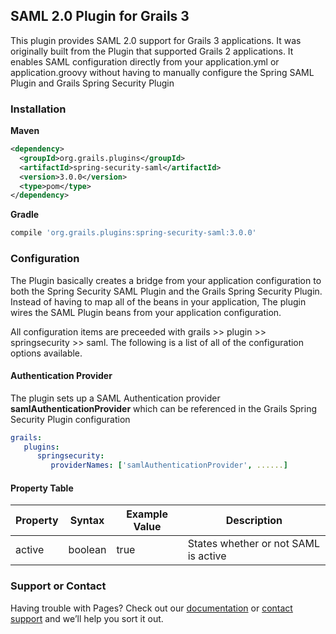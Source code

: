 ## SAML 2.0 Plugin for Grails 3

This plugin provides SAML 2.0 support for Grails 3 applications.  It was originally built from the Plugin that supported Grails 2 applications.  It enables SAML configuration directly from your application.yml or application.groovy without having to manually configure the Spring SAML Plugin and Grails Spring Security Plugin

### Installation
**Maven**
```xml
<dependency>
  <groupId>org.grails.plugins</groupId>
  <artifactId>spring-security-saml</artifactId>
  <version>3.0.0</version>
  <type>pom</type>
</dependency>
```
**Gradle**
```gradle
compile 'org.grails.plugins:spring-security-saml:3.0.0'
```


### Configuration
The Plugin basically creates a bridge from your application configuration to both the Spring Security SAML Plugin and the Grails Spring Security Plugin.  Instead of having to map all of the beans in your application, The plugin wires the SAML Plugin beans from your application configuration.

All configuration items are preceeded with grails >> plugin >> springsecurity >> saml.  The following is a list of all of the configuration options available.

#### Authentication Provider
The plugin sets up a SAML Authentication provider **samlAuthenticationProvider** which can be referenced in the Grails Spring Security Plugin configuration
```yaml
grails:
   plugins:
      springsecurity:
         providerNames: ['samlAuthenticationProvider', ......]
```
#### Property Table
|Property | Syntax | Example Value | Description | 
|-------- |------ |------------- |----------- | 
| active | boolean | true | States whether or not SAML is active |


### Support or Contact

Having trouble with Pages? Check out our [documentation](https://help.github.com/categories/github-pages-basics/) or [contact support](https://github.com/contact) and we’ll help you sort it out.
